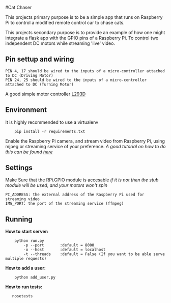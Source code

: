 #Cat Chaser

This projects primary purpose is to be a simple app that runs on Raspberry Pi to control a modified remote control car to chase cats.

This projects secondary purpose is to provide an example of how one might integrate a flask app with the GPIO pins of a Raspberry Pi.
To control two independent DC motors while streaming 'live' video.

Pin settup and wiring
----------
    PIN 4, 17 should be wired to the inputs of a micro-controller attached to DC (Driving Motor)
    PIN 24, 25 should be wired to the inputs of a micro-controller attached to DC (Turning Motor)

A good simple motor controller [L293D](http://www.ti.com/lit/ds/symlink/l293d.pdf)

Environment
-----------
It is highly recommended to use a virtualenv
```
    pip install -r requirements.txt
```
Enable the Raspberry Pi camera, and stream video from Raspberry Pi, using mjpeg or streaming service of your preference.
    _A good tutorial on how to do this can be found [here](http://blog.oscarliang.net/webcam-streaming-video-raspberry-pi-via-browser)_


Settings
--------
Make Sure that the RPi.GPIO module is accesable *if it is not then the stub module will be used, and your motors won't spin*
```
PI_ADDRESS: the external address of the Raspberry Pi used for streaming video
IMG_PORT: the port of the streaming service (ffmpeg)
```

Running
-------
**How to start server:**
```
    python run.py
        -p --port       :default = 8000
        -o --host       :default = localhost
        -t --threads    :default = False (If you want to be able serve multiple requests)
```
**How to add a user:**
```
    python add_user.py
```
**How to run tests:**
```
   nosetests
```
